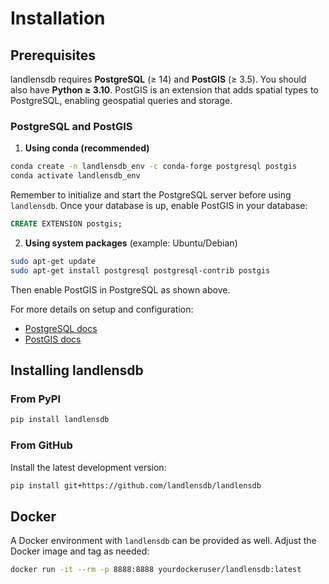 # Installation

## Prerequisites

landlensdb requires **PostgreSQL** (≥ 14) and **PostGIS** (≥ 3.5). You should also have **Python ≥ 3.10**. PostGIS is an extension that adds spatial types to PostgreSQL, enabling geospatial queries and storage.

### PostgreSQL and PostGIS

1. **Using conda (recommended)**

```bash
conda create -n landlensdb_env -c conda-forge postgresql postgis
conda activate landlensdb_env
```

Remember to initialize and start the PostgreSQL server before using `landlensdb`. Once your database is up, enable PostGIS in your database:

```sql
CREATE EXTENSION postgis;
```

2. **Using system packages** (example: Ubuntu/Debian)

```bash
sudo apt-get update
sudo apt-get install postgresql postgresql-contrib postgis
```

Then enable PostGIS in PostgreSQL as shown above.

For more details on setup and configuration:
- [PostgreSQL docs](https://www.postgresql.org/docs/)
- [PostGIS docs](https://postgis.net/documentation/)

## Installing landlensdb

### From PyPI

```bash
pip install landlensdb
```

### From GitHub

Install the latest development version:

```bash
pip install git+https://github.com/landlensdb/landlensdb
```

## Docker

A Docker environment with `landlensdb` can be provided as well. Adjust the Docker image and tag as needed:

```bash
docker run -it --rm -p 8888:8888 yourdockeruser/landlensdb:latest
```